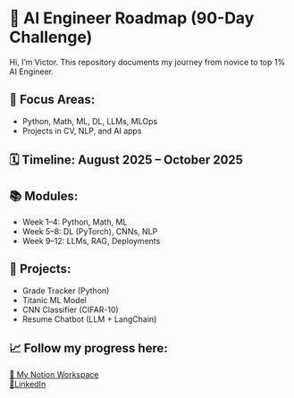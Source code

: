 # 🧠 AI Engineer Roadmap (90-Day Challenge)

Hi, I’m Victor. This repository documents my journey from novice to top 1% AI Engineer.

## 🔧 Focus Areas:
- Python, Math, ML, DL, LLMs, MLOps
- Projects in CV, NLP, and AI apps

## 🗓️ Timeline: August 2025 – October 2025

## 📚 Modules:
- Week 1–4: Python, Math, ML
- Week 5–8: DL (PyTorch), CNNs, NLP
- Week 9–12: LLMs, RAG, Deployments

## 💼 Projects:
- Grade Tracker (Python)
- Titanic ML Model
- CNN Classifier (CIFAR-10)
- Resume Chatbot (LLM + LangChain)

## 📈 Follow my progress here:  
[📘 My Notion Workspace](https://notion.so/AI-Mastery-90-Days-Roadmap-2372c4aa050c8067b9a9c27d2840a6f6)  
[📍LinkedIn](https://linkedin.com/in/bigraji1)  
